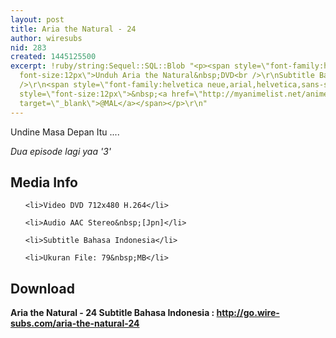 ```yaml
---
layout: post
title: Aria the Natural - 24
author: wiresubs
nid: 283
created: 1445125500
excerpt: !ruby/string:Sequel::SQL::Blob "<p><span style=\"font-family:helvetica neue,arial,helvetica,sans-serif;
  font-size:12px\">Unduh Aria the Natural&nbsp;DVD<br />\r\nSubtitle Bahasa Indonesia</span><br
  />\r\n<span style=\"font-family:helvetica neue,arial,helvetica,sans-serif; font-size:12px\">Score:&nbsp;</span>8.35<span
  style=\"font-size:12px\">&nbsp;<a href=\"http://myanimelist.net/anime/962/Aria_the_Natural\"
  target=\"_blank\">@MAL</a></span></p>\r\n"
---
```

<p class="rtecenter">Undine Masa Depan Itu ....<br />
<em>Dua episode lagi yaa&nbsp;'3'</em></p>

<h2>Media Info</h2>

<ul>
	<li>Video DVD 712x480 H.264</li>
	<li>Audio AAC Stereo&nbsp;[Jpn]</li>
	<li>Subtitle Bahasa Indonesia</li>
	<li>Ukuran File: 79&nbsp;MB</li>
</ul>

<h2>Download</h2>

<p><strong>Aria the Natural - 24&nbsp;Subtitle Bahasa</strong><strong>&nbsp;Indonesia<strong>&nbsp;:&nbsp;</strong><a href="http://go.wire-subs.com/aria-the-natural-24" target="_blank">http://go.wire-subs.com/aria-the-natural-24</a></strong></p>
